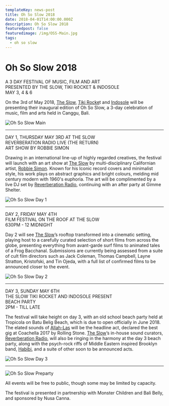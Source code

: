 ```yaml
---
templateKey: news-post
title: Oh So Slow 2018
date: 2018-04-01T14:00:00.000Z
description: Oh So Slow 2018
featuredpost: false
featuredimage: /img/OSS-Main.jpg
tags:
  - oh so slow
---
```

# Oh So Slow 2018

A 3 DAY FESTIVAL OF MUSIC, FILM AND ART\
PRESENTED BY THE SLOW, TIKI ROCKET & INDOSOLE\
MAY 3, 4 & 6

On the 3rd of May 2018, [The Slow](//theslow.id/), [Tiki Rocke](//tikirocket.com/)t and [Indosole](//indosole.com/) will be presenting their inaugural edition of Oh So Slow, a 3-day celebration of music, film and arts held in Canggu, Bali.

![Oh So Slow Main](/img/OSS-Main.jpg "Oh So Slow Main")

- - -

DAY 1, THURSDAY MAY 3RD AT THE SLOW\
REVERBERATION RADIO LIVE (THE RETURN)\
ART SHOW BY ROBBIE SIMON

Drawing in an international line-up of highly regarded creatives, the festival will launch with an art show at [The Slow](//theslow.id/) by multi-disciplinary Californian artist, [Robbie Simon](//www.robbiesimon.com/). Known for his Iconic record covers and minimalist style, his work plays on abstract graphics and bright colours, melding mid century modern with 1960's euphoria. The art will be complimented by a live DJ set by [Reverberation Radio](//reverberationradio.com/), continuing with an after party at Gimme Shelter.

![Oh So Slow Day 1](/img/OSS-Day1.jpg "Oh So Slow Day 1")

- - -

DAY 2, FRIDAY MAY 4TH\
FILM FESTIVAL ON THE ROOF AT THE SLOW\
630PM - 12 MIDNIGHT

Day 2 will see [The Slow](//theslow.id/)’s rooftop transformed into a cinematic setting, playing host to a carefully curated selection of short films from across the globe, presenting everything from avant-garde surf films to animated tales of a Frog Bacchanal. Submissions are currently being assessed from a suite of cult film directors such as Jack Coleman, Thomas Campbell, Layne Stratton, Kristofski, and Tin Ojeda, with a full list of confirmed films to be announced closer to the event.

![Oh So Slow Day 2](/img/OSS-Day2.jpg "Oh So Slow Day 2")

- - -

DAY 3, SUNDAY MAY 6TH\
THE SLOW TIKI ROCKET AND INDOSOLE PRESENT\
BEACH PARTY\
2PM - TILL LATE

The festival will take height on day 3, with an old school beach party held at Tropicola on Batu Belig Beach, which is due to open officially in June 2018. The elated sounds of [Allah-Las](//allah-las.com/) will be the headline act, declared the best gig at Coachella 2017 by Rolling Stone. [The Slow](//theslow.id/)’s in-house sound curators, [Reverberation Radio](//reverberationradio.com/), will also be ringing in the harmony at the day 3 beach party, along with the psych-rock riffs of Middle Eastern inspired Brooklyn band, [Habibi](//facebook.com/habibi.band/), and a suite of other soon to be announced acts.

![Oh So Slow Day 3](/img/OSS-Day3.jpg "Oh So Slow Day 3")

- - -

![Oh So Slow Preparty](/img/OSS-OZ.jpg "Oh So Slow Preparty")

All events will be free to public, though some may be limited by capacity.

The festival is presented in partnership with Monster Children and Bali Belly, and sponsored by Nusa Canna.
